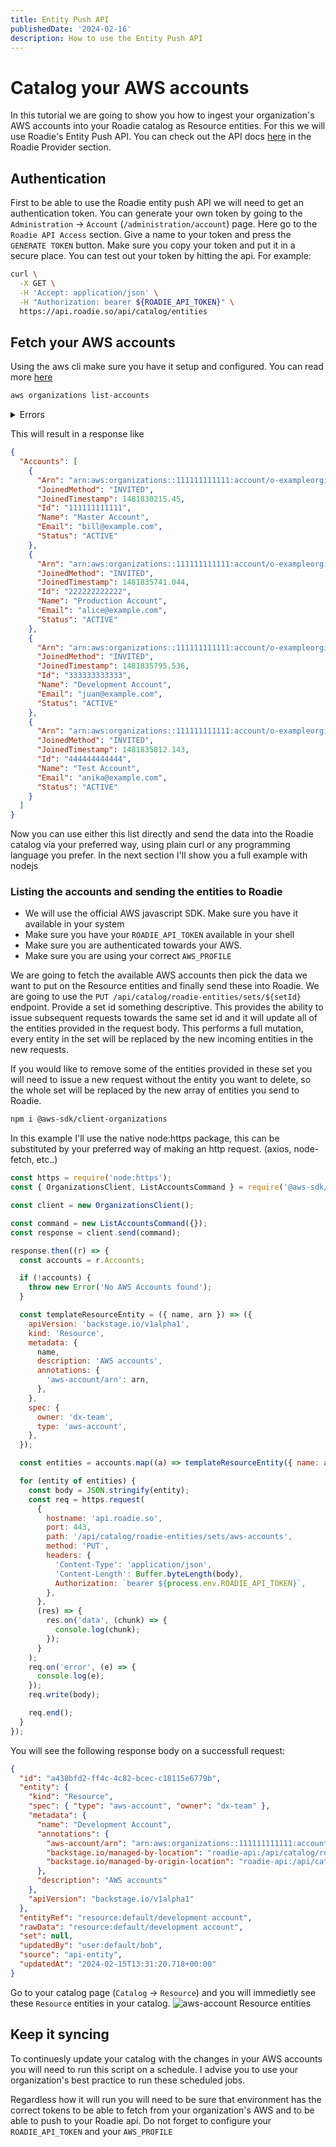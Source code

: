 ```yaml
---
title: Entity Push API
publishedDate: '2024-02-16'
description: How to use the Entity Push API
---
```


# Catalog your AWS accounts

In this tutorial we are going to show you how to ingest your organization's AWS accounts into your Roadie catalog as Resource entities. For this we will use Roadie's Entity Push API. You can check out the API docs [here](/docs/api/catalog/) in the Roadie Provider section.

## Authentication

First to be able to use the Roadie entity push API we will need to get an authentication token. You can generate your own token by going to the `Administration` -> `Account` (`/administration/account`) page. Here go to the `Roadie API Access` section. Give a name to your token and press the `GENERATE TOKEN` button.
Make sure you copy your token and put it in a secure place.
You can test out your token by hitting the api. For example:

```bash
curl \
  -X GET \
  -H 'Accept: application/json' \
  -H "Authorization: bearer ${ROADIE_API_TOKEN}" \
  https://api.roadie.so/api/catalog/entities
```

## Fetch your AWS accounts

Using the aws cli make sure you have it setup and configured. You can read more [here](https://docs.aws.amazon.com/cli/v1/userguide/cli-chap-welcome.html)

```bash
aws organizations list-accounts
```

<details>
<summary>Errors</summary>

If you encounter the following error make sure you have the proper permissions configured for yourself and check if you are using your correct AWS_PROFILE

`An error occurred (AccessDeniedException) when calling the ListAccounts operation: You don't have permissions to access this resource.`

</details>

This will result in a response like

```json
{
  "Accounts": [
    {
      "Arn": "arn:aws:organizations::111111111111:account/o-exampleorgid/111111111111",
      "JoinedMethod": "INVITED",
      "JoinedTimestamp": 1481830215.45,
      "Id": "111111111111",
      "Name": "Master Account",
      "Email": "bill@example.com",
      "Status": "ACTIVE"
    },
    {
      "Arn": "arn:aws:organizations::111111111111:account/o-exampleorgid/222222222222",
      "JoinedMethod": "INVITED",
      "JoinedTimestamp": 1481835741.044,
      "Id": "222222222222",
      "Name": "Production Account",
      "Email": "alice@example.com",
      "Status": "ACTIVE"
    },
    {
      "Arn": "arn:aws:organizations::111111111111:account/o-exampleorgid/333333333333",
      "JoinedMethod": "INVITED",
      "JoinedTimestamp": 1481835795.536,
      "Id": "333333333333",
      "Name": "Development Account",
      "Email": "juan@example.com",
      "Status": "ACTIVE"
    },
    {
      "Arn": "arn:aws:organizations::111111111111:account/o-exampleorgid/444444444444",
      "JoinedMethod": "INVITED",
      "JoinedTimestamp": 1481835812.143,
      "Id": "444444444444",
      "Name": "Test Account",
      "Email": "anika@example.com",
      "Status": "ACTIVE"
    }
  ]
}
```

Now you can use either this list directly and send the data into the Roadie catalog via your preferred way, using plain curl or any programming language you prefer. In the next section I'll show you a full example with nodejs

### Listing the accounts and sending the entities to Roadie

- We will use the official AWS javascript SDK. Make sure you have it available in your system
- Make sure you have your `ROADIE_API_TOKEN` available in your shell
- Make sure you are authenticated towards your AWS.
- Make sure you are using your correct `AWS_PROFILE`

We are going to fetch the available AWS accounts then pick the data we want to put on the Resource entities and finally send these into Roadie. We are going to use the `PUT /api/catalog/roadie-entities/sets/${setId}` endpoint. Provide a set id something descriptive. This provides the ability to issue subsequent requests towards the same set id and it will update all of the entities provided in the request body. This performs a full mutation, every entity in the set will be replaced by the new incoming entities in the new requests.

If you would like to remove some of the entities provided in these set you will need to issue a new request without the entity you want to delete, so the whole set will be replaced by the new array of entities you send to Roadie.

```bash
npm i @aws-sdk/client-organizations
```

In this example I'll use the native node:https package, this can be substituted by your preferred way of making an http request. (axios, node-fetch, etc..)

```js
const https = require('node:https');
const { OrganizationsClient, ListAccountsCommand } = require('@aws-sdk/client-organizations');

const client = new OrganizationsClient();

const command = new ListAccountsCommand({});
const response = client.send(command);

response.then((r) => {
  const accounts = r.Accounts;

  if (!accounts) {
    throw new Error('No AWS Accounts found');
  }

  const templateResourceEntity = ({ name, arn }) => ({
    apiVersion: 'backstage.io/v1alpha1',
    kind: 'Resource',
    metadata: {
      name,
      description: 'AWS accounts',
      annotations: {
        'aws-account/arn': arn,
      },
    },
    spec: {
      owner: 'dx-team',
      type: 'aws-account',
    },
  });

  const entities = accounts.map((a) => templateResourceEntity({ name: a.Name, arn: a.Arn }));

  for (entity of entities) {
    const body = JSON.stringify(entity);
    const req = https.request(
      {
        hostname: 'api.roadie.so',
        port: 443,
        path: '/api/catalog/roadie-entities/sets/aws-accounts',
        method: 'PUT',
        headers: {
          'Content-Type': 'application/json',
          'Content-Length': Buffer.byteLength(body),
          Authorization: `bearer ${process.env.ROADIE_API_TOKEN}`,
        },
      },
      (res) => {
        res.on('data', (chunk) => {
          console.log(chunk);
        });
      }
    );
    req.on('error', (e) => {
      console.log(e);
    });
    req.write(body);

    req.end();
  }
});
```

You will see the following response body on a successfull request:

```json
{
  "id": "a438bfd2-ff4c-4c82-bcec-c18115e6779b",
  "entity": {
    "kind": "Resource",
    "spec": { "type": "aws-account", "owner": "dx-team" },
    "metadata": {
      "name": "Development Account",
      "annotations": {
        "aws-account/arn": "arn:aws:organizations::111111111111:account/o-exampleorgid/333333333333",
        "backstage.io/managed-by-location": "roadie-api:/api/catalog/roadie-entities/entities/by-ref/resource%3Adefault%2Fdevelopment%20account",
        "backstage.io/managed-by-origin-location": "roadie-api:/api/catalog/roadie-entities/entities"
      },
      "description": "AWS accounts"
    },
    "apiVersion": "backstage.io/v1alpha1"
  },
  "entityRef": "resource:default/development account",
  "rawData": "resource:default/development account",
  "set": null,
  "updatedBy": "user:default/bob",
  "source": "api-entity",
  "updatedAt": "2024-02-15T13:31:20.718+00:00"
}
```

Go to your catalog page (`Catalog` -> `Resource`) and you will immedietly see these `Resource` entities in your catalog.
![aws-account Resource entities](aws-accounts-in-catalog.png)

## Keep it syncing

To continuesly update your catalog with the changes in your AWS accounts you will need to run this script on a schedule. I advise you to use your organization's best practice to run these scheduled jobs.

Regardless how it will run you will need to be sure that environment has the correct tokens to be able to fetch from your organization's AWS and to be able to push to your Roadie api. Do not forget to configure your `ROADIE_API_TOKEN` and your `AWS_PROFILE`
